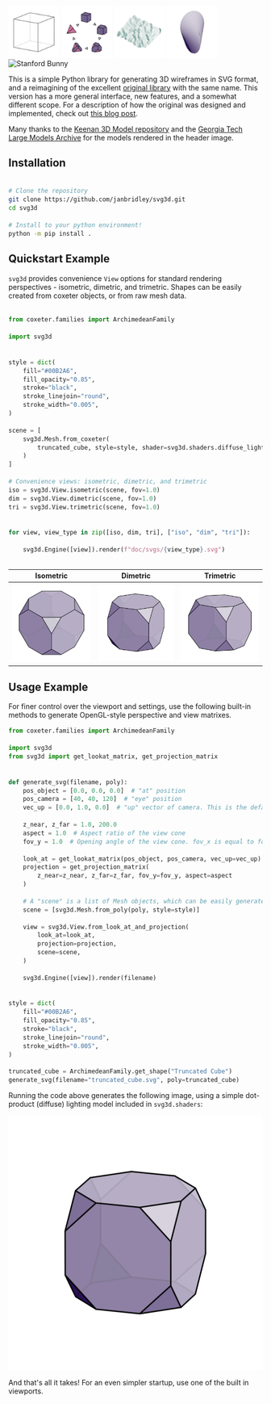 <div>
   <img src='doc/svgs/cube-wireframe.svg' alt='Cube Wireframe' width='20%'/>
   <img src='doc/svgs/cycle-compact.svg' alt='Alternation Cycle' width='20%'/>
   <img src='doc/svgs/CrumpledDevelopable-tri-compact.svg' alt='Keenan CrumpledDevelopable' width='20%'/>
   <img src='doc/svgs/oloid_64-tri-compact.svg' alt='Keenan Oloid' width='20%'/>
   <!-- <img src='doc/svgs/teapot-tri.svg' alt='Stanford Teapot' width='20%'/> -->
   <img src='doc/svgs/bunny-tri-compact.svg' alt='Stanford Bunny' width='20%'/>
</div>



This is a simple Python library for generating 3D wireframes in SVG format, and a
reimagining of the excellent [original library](https://prideout.net/blog/svg_wireframes/#using-the-api)
with the same name. This version has a more general interface, new features, and a somewhat different scope. For a
description of how the original was designed and implemented, check out
[this blog post](https://prideout.net/blog/svg_wireframes/#using-the-api).

Many thanks to the [Keenan 3D Model repository](https://www.cs.cmu.edu/~kmcrane/Projects/ModelRepository/)
and the [Georgia Tech Large Models Archive](https://sites.cc.gatech.edu/projects/large_models/)
for the models rendered in the header image.

## Installation

```bash

# Clone the repository
git clone https://github.com/janbridley/svg3d.git
cd svg3d

# Install to your python environment!
python -m pip install .

```


## Quickstart Example

`svg3d` provides convenience `View` options for standard rendering perspectives -
isometric, dimetric, and trimetric. Shapes can be easily created from coxeter objects,
or from raw mesh data.

```python

from coxeter.families import ArchimedeanFamily

import svg3d


style = dict(
    fill="#00B2A6",
    fill_opacity="0.85",
    stroke="black",
    stroke_linejoin="round",
    stroke_width="0.005",
)

scene = [
    svg3d.Mesh.from_coxeter(
        truncated_cube, style=style, shader=svg3d.shaders.diffuse_lighting
    )
]

# Convenience views: isometric, dimetric, and trimetric
iso = svg3d.View.isometric(scene, fov=1.0)
dim = svg3d.View.dimetric(scene, fov=1.0)
tri = svg3d.View.trimetric(scene, fov=1.0)


for view, view_type in zip([iso, dim, tri], ["iso", "dim", "tri"]):

    svg3d.Engine([view]).render(f"doc/svgs/{view_type}.svg")



```

| Isometric | Dimetric | Trimetric |
|-----------|----------|-----------|
| ![Isometric Image](doc/svgs/iso.svg) | ![Dimetric Image](doc/svgs/dim.svg) | ![Trimetric Image](doc/svgs/tri.svg) |


## Usage Example


For finer control over the viewport and settings, use the following built-in methods to generate
OpenGL-style perspective and view matrixes.

```python
from coxeter.families import ArchimedeanFamily

import svg3d
from svg3d import get_lookat_matrix, get_projection_matrix


def generate_svg(filename, poly):
    pos_object = [0.0, 0.0, 0.0]  # "at" position
    pos_camera = [40, 40, 120]  # "eye" position
    vec_up = [0.0, 1.0, 0.0]  # "up" vector of camera. This is the default value.

    z_near, z_far = 1.0, 200.0
    aspect = 1.0  # Aspect ratio of the view cone
    fov_y = 1.0  # Opening angle of the view cone. fov_x is equal to fov_y * aspect

    look_at = get_lookat_matrix(pos_object, pos_camera, vec_up=vec_up)
    projection = get_projection_matrix(
        z_near=z_near, z_far=z_far, fov_y=fov_y, aspect=aspect
    )

    # A "scene" is a list of Mesh objects, which can be easily generated from Coxeter!
    scene = [svg3d.Mesh.from_poly(poly, style=style)]

    view = svg3d.View.from_look_at_and_projection(
        look_at=look_at,
        projection=projection,
        scene=scene,
    )

    svg3d.Engine([view]).render(filename)


style = dict(
    fill="#00B2A6",
    fill_opacity="0.85",
    stroke="black",
    stroke_linejoin="round",
    stroke_width="0.005",
)

truncated_cube = ArchimedeanFamily.get_shape("Truncated Cube")
generate_svg(filename="truncated_cube.svg", poly=truncated_cube)
```

Running the code above generates the following image, using a simple dot-product
(diffuse) lighting model included in `svg3d.shaders`:

![Output for the first example.](doc/svgs/truncated_cube.svg)

And that's all it takes! For an even simpler startup, use one of the built in viewports.
